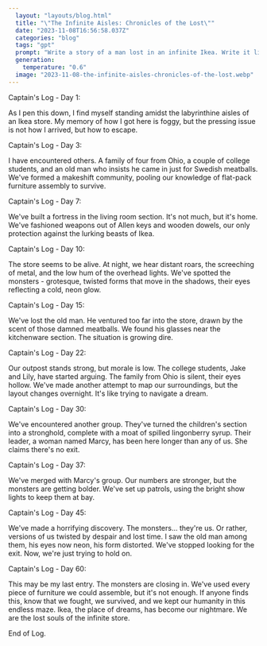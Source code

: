 ```yaml
---
  layout: "layouts/blog.html"
  title: "\"The Infinite Aisles: Chronicles of the Lost\""
  date: "2023-11-08T16:56:58.037Z"
  categories: "blog"
  tags: "gpt"
  prompt: "Write a story of a man lost in an infinite Ikea. Write it like a captain's log.\r\n\r\nMake sure to add several people in the story who also got lost in Ikea and monsters that try to hunt them so they need to build outposts to defend themselves."
  generation: 
    temperature: "0.6"
  image: "2023-11-08-the-infinite-aisles-chronicles-of-the-lost.webp"
---
```

Captain's Log - Day 1:

As I pen this down, I find myself standing amidst the labyrinthine aisles of an Ikea store. My memory of how I got here is foggy, but the pressing issue is not how I arrived, but how to escape. 

Captain's Log - Day 3:

I have encountered others. A family of four from Ohio, a couple of college students, and an old man who insists he came in just for Swedish meatballs. We've formed a makeshift community, pooling our knowledge of flat-pack furniture assembly to survive. 

Captain's Log - Day 7:

We've built a fortress in the living room section. It's not much, but it's home. We've fashioned weapons out of Allen keys and wooden dowels, our only protection against the lurking beasts of Ikea.

Captain's Log - Day 10:

The store seems to be alive. At night, we hear distant roars, the screeching of metal, and the low hum of the overhead lights. We've spotted the monsters - grotesque, twisted forms that move in the shadows, their eyes reflecting a cold, neon glow. 

Captain's Log - Day 15:

We've lost the old man. He ventured too far into the store, drawn by the scent of those damned meatballs. We found his glasses near the kitchenware section. The situation is growing dire.

Captain's Log - Day 22:

Our outpost stands strong, but morale is low. The college students, Jake and Lily, have started arguing. The family from Ohio is silent, their eyes hollow. We've made another attempt to map our surroundings, but the layout changes overnight. It's like trying to navigate a dream.

Captain's Log - Day 30:

We've encountered another group. They've turned the children's section into a stronghold, complete with a moat of spilled lingonberry syrup. Their leader, a woman named Marcy, has been here longer than any of us. She claims there's no exit.

Captain's Log - Day 37:

We've merged with Marcy's group. Our numbers are stronger, but the monsters are getting bolder. We've set up patrols, using the bright show lights to keep them at bay. 

Captain's Log - Day 45:

We've made a horrifying discovery. The monsters... they're us. Or rather, versions of us twisted by despair and lost time. I saw the old man among them, his eyes now neon, his form distorted. We've stopped looking for the exit. Now, we're just trying to hold on.

Captain's Log - Day 60:

This may be my last entry. The monsters are closing in. We've used every piece of furniture we could assemble, but it's not enough. If anyone finds this, know that we fought, we survived, and we kept our humanity in this endless maze. Ikea, the place of dreams, has become our nightmare. We are the lost souls of the infinite store. 

End of Log.
